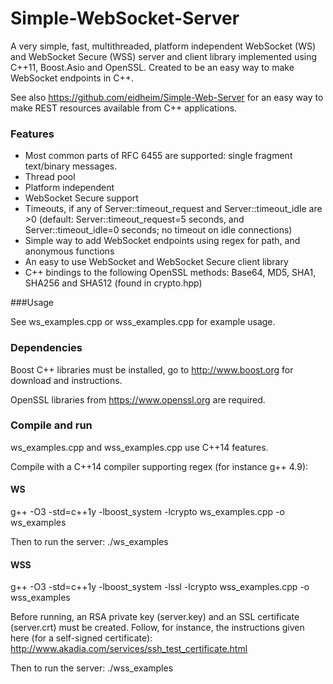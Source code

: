 Simple-WebSocket-Server
=================

A very simple, fast, multithreaded, platform independent WebSocket (WS) and WebSocket Secure (WSS) server and client library implemented using C++11, Boost.Asio and OpenSSL. Created to be an easy way to make WebSocket endpoints in C++.

See also https://github.com/eidheim/Simple-Web-Server for an easy way to make REST resources available from C++ applications. 

### Features

* Most common parts of RFC 6455 are supported: single fragment text/binary messages.
* Thread pool
* Platform independent
* WebSocket Secure support
* Timeouts, if any of Server::timeout_request and Server::timeout_idle are >0 (default: Server::timeout_request=5 seconds, and Server::timeout_idle=0 seconds; no timeout on idle connections)
* Simple way to add WebSocket endpoints using regex for path, and anonymous functions
* An easy to use WebSocket and WebSocket Secure client library
* C++ bindings to the following OpenSSL methods: Base64, MD5, SHA1, SHA256 and SHA512 (found in crypto.hpp)

###Usage

See ws_examples.cpp or wss_examples.cpp for example usage. 

### Dependencies

Boost C++ libraries must be installed, go to http://www.boost.org for download and instructions. 

OpenSSL libraries from https://www.openssl.org are required. 

### Compile and run

ws_examples.cpp and wss_examples.cpp use C++14 features.

Compile with a C++14 compiler supporting regex (for instance g++ 4.9):

#### WS

g++ -O3 -std=c++1y -lboost_system -lcrypto ws_examples.cpp -o ws_examples

Then to run the server: ./ws_examples

#### WSS

g++ -O3 -std=c++1y -lboost_system -lssl -lcrypto wss_examples.cpp -o wss_examples

Before running, an RSA private key (server.key) and an SSL certificate (server.crt) must be created. Follow, for instance, the instructions given here (for a self-signed certificate): http://www.akadia.com/services/ssh_test_certificate.html

Then to run the server: ./wss_examples
